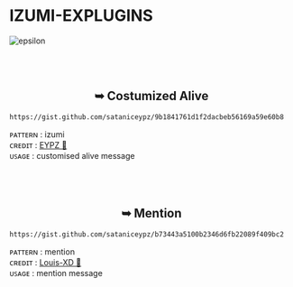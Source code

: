 # IZUMI-EXPLUGINS
![epsilon](https://i.imgur.com/J2m8RRH.jpeg)
<br>

<br><br>
<h2 align="center">  ➥ Costumized Alive </h1>


```
https://gist.github.com/sataniceypz/9b1841761d1f2dacbeb56169a59e60b8
```
ᴩᴀᴛᴛᴇʀɴ : izumi <br/>
ᴄʀᴇᴅɪᴛ : <a href="https://www.github.com/sataniceypz">EYPZ 🌟</a> <br />
ᴜꜱᴀɢᴇ : customised alive message <br />
<br />
<br />
<br />

<h2 align="center">  ➥ Mention </h1>


```
https://gist.github.com/sataniceypz/b73443a5100b2346d6fb22089f409bc2
```
ᴩᴀᴛᴛᴇʀɴ : mention <br/>
ᴄʀᴇᴅɪᴛ : <a href="https://www.github.com/Louis-XD">Louis-XD 🌟</a> <br />
ᴜꜱᴀɢᴇ : mention message <br />
<br />
<br />
<br />
